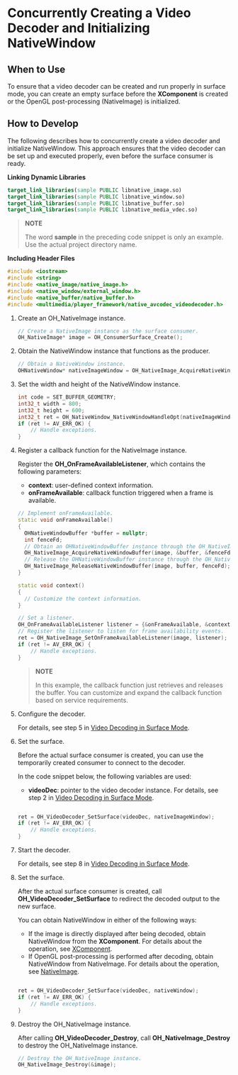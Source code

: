 # Concurrently Creating a Video Decoder and Initializing NativeWindow


## When to Use

To ensure that a video decoder can be created and run properly in surface mode, you can create an empty surface before the **XComponent** is created or the OpenGL post-processing (NativeImage) is initialized.


## How to Develop

The following describes how to concurrently create a video decoder and initialize NativeWindow. This approach ensures that the video decoder can be set up and executed properly, even before the surface consumer is ready.

**Linking Dynamic Libraries**

``` cmake
target_link_libraries(sample PUBLIC libnative_image.so)
target_link_libraries(sample PUBLIC libnative_window.so)
target_link_libraries(sample PUBLIC libnative_buffer.so)
target_link_libraries(sample PUBLIC libnative_media_vdec.so)
```

> **NOTE**
>
> The word **sample** in the preceding code snippet is only an example. Use the actual project directory name.
>

**Including Header Files**

```c++
#include <iostream>
#include <string>
#include <native_image/native_image.h>
#include <native_window/external_window.h>
#include <native_buffer/native_buffer.h>
#include <multimedia/player_framework/native_avcodec_videodecoder.h>
```

1. Create an OH_NativeImage instance.
   
    ```c++
    // Create a NativeImage instance as the surface consumer.
    OH_NativeImage* image = OH_ConsumerSurface_Create();
    ```
   
2. Obtain the NativeWindow instance that functions as the producer.

    ```c++
    // Obtain a NativeWindow instance.
    OHNativeWindow* nativeImageWindow = OH_NativeImage_AcquireNativeWindow(image);
    ```

3. Set the width and height of the NativeWindow instance.

    ```c++
    int code = SET_BUFFER_GEOMETRY;
    int32_t width = 800;
    int32_t height = 600;
    int32_t ret = OH_NativeWindow_NativeWindowHandleOpt(nativeImageWindow, code, width, height);
    if (ret != AV_ERR_OK) {
        // Handle exceptions.
    }
    ```

4. Register a callback function for the NativeImage instance.

    Register the **OH_OnFrameAvailableListener**, which contains the following parameters:

    - **context**: user-defined context information.
    - **onFrameAvailable**: callback function triggered when a frame is available.

    ```c++
    // Implement onFrameAvailable.
    static void onFrameAvailable()
    {
      OHNativeWindowBuffer *buffer = nullptr;
      int fenceFd;
      // Obtain an OHNativeWindowBuffer instance through the OH_NativeImage instance on the consumer side.
      OH_NativeImage_AcquireNativeWindowBuffer(image, &buffer, &fenceFd);
      // Release the OHNativeWindowBuffer instance through the OH_NativeImage instance.
      OH_NativeImage_ReleaseNativeWindowBuffer(image, buffer, fenceFd);
    }
    
    static void context()
    {
      // Customize the context information.
    }

    // Set a listener.
    OH_OnFrameAvailableListener listener = {&onFrameAvailable, &context};
    // Register the listener to listen for frame availability events.
    ret = OH_NativeImage_SetOnFrameAvailableListener(image, listener);
    if (ret != AV_ERR_OK) {
        // Handle exceptions.
    }
    ```

    > **NOTE**
    >
    > In this example, the callback function just retrieves and releases the buffer. You can customize and expand the callback function based on service requirements.
    >

5. Configure the decoder.

    For details, see step 5 in [Video Decoding in Surface Mode](video-decoding.md#surface-mode).

6. Set the surface.

    Before the actual surface consumer is created, you can use the temporarily created consumer to connect to the decoder.

    In the code snippet below, the following variables are used:
    - **videoDec**: pointer to the video decoder instance. For details, see step 2 in [Video Decoding in Surface Mode](video-decoding.md#surface-mode).

    ```c++

    ret = OH_VideoDecoder_SetSurface(videoDec, nativeImageWindow);
    if (ret != AV_ERR_OK) {
        // Handle exceptions.
    }
    ```

7. Start the decoder.

    For details, see step 8 in [Video Decoding in Surface Mode](video-decoding.md#surface-mode).


8. Set the surface.

    After the actual surface consumer is created, call **OH_VideoDecoder_SetSurface** to redirect the decoded output to the new surface.

    You can obtain NativeWindow in either of the following ways:
    - If the image is directly displayed after being decoded, obtain NativeWindow from the **XComponent**. For details about the operation, see [XComponent](../../reference/apis-arkui/arkui-ts/ts-basic-components-xcomponent.md).
    - If OpenGL post-processing is performed after decoding, obtain NativeWindow from NativeImage. For details about the operation, see [NativeImage](../../graphics/native-image-guidelines.md).

    ```c++

    ret = OH_VideoDecoder_SetSurface(videoDec, nativeWindow);
    if (ret != AV_ERR_OK) {
        // Handle exceptions.
    }
    ```

9. Destroy the OH_NativeImage instance.
   
   After calling **OH_VideoDecoder_Destroy**, call **OH_NativeImage_Destroy** to destroy the OH_NativeImage instance.
   ```c++
   // Destroy the OH_NativeImage instance.
   OH_NativeImage_Destroy(&image);
   ```
